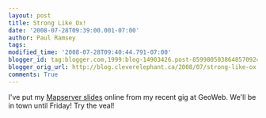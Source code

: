 ```yaml
---
layout: post
title: Strong Like Ox!
date: '2008-07-28T09:39:00.001-07:00'
author: Paul Ramsey
tags: 
modified_time: '2008-07-28T09:40:44.791-07:00'
blogger_id: tag:blogger.com,1999:blog-14903426.post-8599805038648570924
blogger_orig_url: http://blog.cleverelephant.ca/2008/07/strong-like-ox.html
comments: True
---
```


I've put my [Mapserver slides](http://s3.cleverelephant.ca/geoweb-mapserver.pdf) online from my recent gig at GeoWeb. We'll be in town until Friday! Try the veal!

